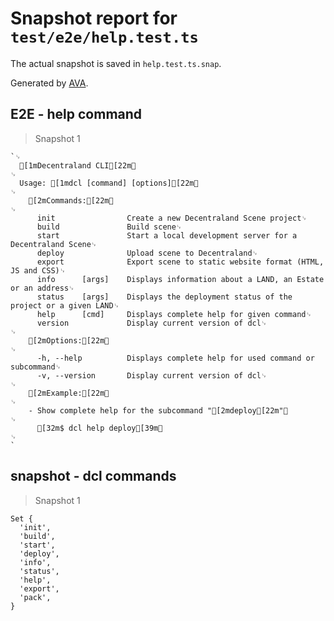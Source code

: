 # Snapshot report for `test/e2e/help.test.ts`

The actual snapshot is saved in `help.test.ts.snap`.

Generated by [AVA](https://ava.li).

## E2E - help command

> Snapshot 1

    `␊
      [1mDecentraland CLI[22m␊
    ␊
      Usage: [1mdcl [command] [options][22m␊
    ␊
        [2mCommands:[22m␊
    ␊
          init                Create a new Decentraland Scene project␊
          build               Build scene␊
          start               Start a local development server for a Decentraland Scene␊
          deploy              Upload scene to Decentraland␊
          export              Export scene to static website format (HTML, JS and CSS)␊
          info      [args]    Displays information about a LAND, an Estate or an address␊
          status    [args]    Displays the deployment status of the project or a given LAND␊
          help      [cmd]     Displays complete help for given command␊
          version             Display current version of dcl␊
    ␊
        [2mOptions:[22m␊
    ␊
          -h, --help          Displays complete help for used command or subcommand␊
          -v, --version       Display current version of dcl␊
    ␊
        [2mExample:[22m␊
    ␊
        - Show complete help for the subcommand "[2mdeploy[22m"␊
    ␊
          [32m$ dcl help deploy[39m␊
    ␊
    `

## snapshot - dcl commands

> Snapshot 1

    Set {
      'init',
      'build',
      'start',
      'deploy',
      'info',
      'status',
      'help',
      'export',
      'pack',
    }
